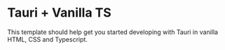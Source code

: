 # Tauri + Vanilla TS

This template should help get you started developing with Tauri in vanilla HTML, CSS and Typescript.
